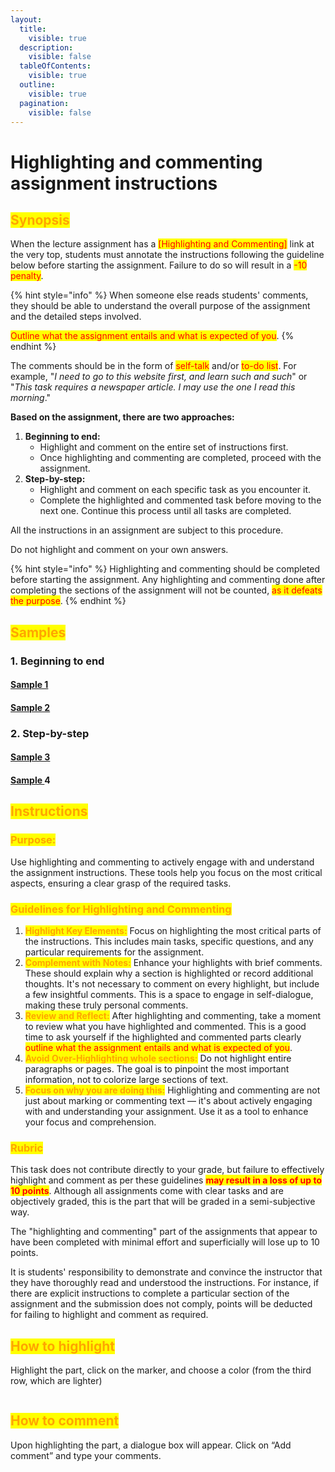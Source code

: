```yaml
---
layout:
  title:
    visible: true
  description:
    visible: false
  tableOfContents:
    visible: true
  outline:
    visible: true
  pagination:
    visible: false
---
```


# Highlighting and commenting assignment instructions

## <mark style="color:orange;">Synopsis</mark>

When the lecture assignment has a <mark style="color:red;">\[Highlighting and Commenting]</mark> link at the very top, students must annotate the instructions following the guideline below before starting the assignment. Failure to do so will result in a <mark style="color:red;">-10 penalty</mark>.

{% hint style="info" %}
When someone else reads students' comments, they should be able to understand the overall purpose of the assignment and the detailed steps involved.

<mark style="color:red;">Outline what the assignment entails and what is expected of you</mark>.
{% endhint %}

The comments should be in the form of <mark style="color:red;">self-talk</mark> and/or <mark style="color:red;">to-do list</mark>. For example, "_I need to go to this website first, and learn such and such_" or "_This task requires a newspaper article. I may use the one I read this morning_."

**Based on the assignment, there are two approaches:**

1. **Beginning to end:**
   * Highlight and comment on the entire set of instructions first.
   * Once highlighting and commenting are completed, proceed with the assignment.
2. **Step-by-step:**
   * Highlight and comment on each specific task as you encounter it.
   * Complete the highlighted and commented task before moving to the next one. Continue this process until all tasks are completed.

All the instructions in an assignment are subject to this procedure.&#x20;

Do not highlight and comment on your own answers.

{% hint style="info" %}
Highlighting and commenting should be completed before starting the assignment. Any highlighting and commenting done after completing the sections of the assignment will not be counted, <mark style="color:red;">as it defeats the purpose</mark>.
{% endhint %}

## <mark style="color:orange;">Samples</mark>

### 1. Beginning to end

#### [Sample 1](https://docs.google.com/document/d/1YOt2kMeGao4qJ54xuBdr2ZoRRJjFEWwV/edit?usp=sharing\&ouid=100179871492576617561\&rtpof=true\&sd=true)

#### [Sample 2](https://docs.google.com/document/d/1qPHry76M5NxCfCcdGoTbN9LobWBaj64K/edit?usp=sharing\&ouid=100179871492576617561\&rtpof=true\&sd=true)

### 2. Step-by-step&#x20;

#### [Sample 3](https://docs.google.com/document/d/1kmMEiGQDtZFmSiCW\_nvS3EaYGgPV5Mka/edit?usp=sharing\&ouid=100179871492576617561\&rtpof=true\&sd=true)

#### [Sample ](https://docs.google.com/document/d/1kmMEiGQDtZFmSiCW\_nvS3EaYGgPV5Mka/edit?usp=sharing\&ouid=100179871492576617561\&rtpof=true\&sd=true)4

## <mark style="color:orange;">**Instructions**</mark>

### <mark style="color:orange;">**Purpose:**</mark>&#x20;

Use highlighting and commenting to actively engage with and understand the assignment instructions. These tools help you focus on the most critical aspects, ensuring a clear grasp of the required tasks.

### <mark style="color:orange;">**Guidelines for Highlighting and Commenting**</mark>

1. <mark style="color:orange;">**Highlight Key Elements:**</mark> Focus on highlighting the most critical parts of the instructions. This includes main tasks, specific questions, and any particular requirements for the assignment.
2. <mark style="color:orange;">**Complement with Notes:**</mark> Enhance your highlights with brief comments. These should explain why a section is highlighted or record additional thoughts. It's not necessary to comment on every highlight, but include a few insightful comments. This is a space to engage in self-dialogue, making these truly personal comments.
3. <mark style="color:orange;">**Review and Reflect:**</mark> After highlighting and commenting, take a moment to review what you have highlighted and commented. This is a good time to ask yourself if the highlighted and commented parts clearly <mark style="color:red;">outline what the assignment entails and what is expected of you</mark>.
4. <mark style="color:orange;">**Avoid Over-Highlighting whole sections:**</mark> Do not highlight entire paragraphs or pages. The goal is to pinpoint the most important information, not to colorize large sections of text.
5. <mark style="color:orange;">**Focus on why you are doing this:**</mark> Highlighting and commenting are not just about marking or commenting text — it's about actively engaging with and understanding your assignment. Use it as a tool to enhance your focus and comprehension.

### <mark style="color:orange;">**Rubric**</mark>

This task does not contribute directly to your grade, but failure to effectively highlight and comment as per these guidelines <mark style="color:red;">**may result in a loss of up to 10 points**</mark>. Although all assignments come with clear tasks and are objectively graded, this is the part that will be graded in a semi-subjective way.

The "highlighting and commenting" part of the assignments that appear to have been completed with minimal effort and superficially will lose up to 10 points.&#x20;

It is students' responsibility to demonstrate and convince the instructor that they have thoroughly read and understood the instructions. For instance, if there are explicit instructions to complete a particular section of the assignment and the submission does not comply, points will be deducted for failing to highlight and comment as required.

## <mark style="color:orange;">How to highlight</mark>

Highlight the part, click on the marker, and choose a color (from the third row, which are lighter)

<figure><img src="https://lh7-us.googleusercontent.com/oGtHUAP8eEOfES1Vsx0Syyv22Z_Po8Eq9vZCyEpNg_TsW1jCYXWV7xVQe1oPgjvYXvUaqaBWBmBOjb83aERm_uPAAeqwFnsmITHpIIdWL9buBR6QEdQ31i1CjB7mWw3LWbSPKWKleoB5OLhfWUopssIWD0GEel-xUaJeYbc3tYasG7yM_IsGyMpBhjd85w" alt=""><figcaption></figcaption></figure>

## <mark style="color:orange;">How to comment</mark>

Upon highlighting the part, a dialogue box will appear. Click on “Add comment” and type your comments.

<figure><img src="https://lh7-us.googleusercontent.com/RAnXEBkyZjUWP3NCgpgIWrr_Ys_oC33UKY97d2fDoDrliSB1ZndLOa4NwuTO5sQpf-Dqz2M_xJm5eL7ZDJI1osBrnbSeye_0LjMKOIh4h6HtlRWpGmzpuVk4uO55Mwjs5tb_C2w9HJ6PG4YvFAb4OFi88liQLRb_BNLSQBpwXpp78ADONfJsyKrKlTQtGg" alt=""><figcaption></figcaption></figure>

